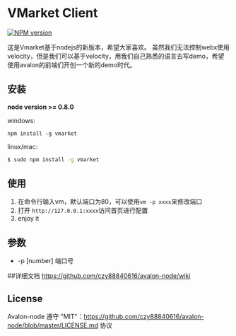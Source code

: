 # VMarket Client
[![NPM version](https://badge.fury.io/js/vmarket.png)](http://badge.fury.io/js/vmarket)

这是Vmarket基于nodejs的新版本，希望大家喜欢。
虽然我们无法控制webx使用velocity，但是我们可以基于velocity，用我们自己熟悉的语言去写demo，希望使用avalon的前端们开创一个新的demo时代。

## 安装
**node version >= 0.8.0**

windows:
```
npm install -g vmarket
```
linux/mac:
```bash
$ sudo npm install -g vmarket
```

## 使用
1. 在命令行输入vm，默认端口为80，可以使用```vm -p xxxx```来修改端口
2. 打开 ```http://127.0.0.1:xxxx```访问首页进行配置
3. enjoy it

## 参数

 * -p [number] 端口号

##详细文档
https://github.com/czy88840616/avalon-node/wiki

## License
Avalon-node 遵守 "MIT"：https://github.com/czy88840616/avalon-node/blob/master/LICENSE.md 协议
